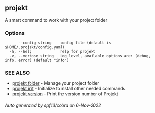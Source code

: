 ## projekt

A smart command to work with your project folder

### Options

```
      --config string    config file (default is $HOME/.projekt/config.yaml)
  -h, --help             help for projekt
  -v, --verbose string   Log level, available options are: (debug, info, error) (default "info")
```

### SEE ALSO

* [projekt folder](projekt_folder.md)	 - Manage your project folder
* [projekt init](projekt_init.md)	 - Initialize to install other needed commands
* [projekt version](projekt_version.md)	 - Print the version number of Projekt

###### Auto generated by spf13/cobra on 6-Nov-2022
